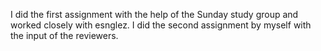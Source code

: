 I did the first assignment with the help of the Sunday study group and worked closely with esnglez.  I did the second assignment by myself with the input of the reviewers.
